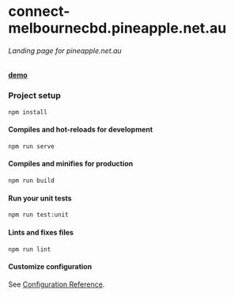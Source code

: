 # connect-melbournecbd.pineapple.net.au

###### Landing page for pineapple.net.au

[**demo**](https://garevna.github.io/connect-melbournecbd.pineapple.net.au)

### Project setup
```
npm install
```

#### Compiles and hot-reloads for development
```
npm run serve
```

#### Compiles and minifies for production
```
npm run build
```

#### Run your unit tests
```
npm run test:unit
```

#### Lints and fixes files
```
npm run lint
```

#### Customize configuration
See [Configuration Reference](https://cli.vuejs.org/config/).
